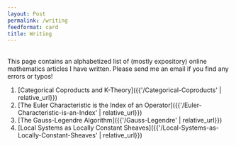 ```yaml
---
layout: Post
permalink: /writing
feedformat: card
title: Writing
---
```

<br/>
This page contains an alphabetized list of (mostly expository) online mathematics articles I have written. Please send me an email if you find any errors or typos!

1. [Categorical Coproducts and K-Theory]({{'/Categorical-Coproducts' | relative_url}})
2. [The Euler Characteristic is the Index of an Operator]({{'/Euler-Characteristic-is-an-Index' | relative_url}})
3. [The Gauss-Legendre Algorithm]({{'/Gauss-Legendre' | relative_url}})
4. [Local Systems as Locally Constant Sheaves]({{'/Local-Systems-as-Locally-Constant-Sheaves' | relative_url}})


